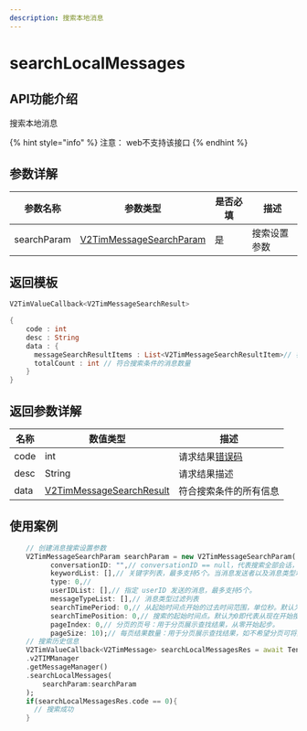 ```yaml
---
description: 搜索本地消息
---
```


# searchLocalMessages

## API功能介绍

搜索本地消息

{% hint style="info" %}
注意： web不支持该接口
{% endhint %}

## 参数详解

| 参数名称        | 参数类型                                                                           | 是否必填 | 描述     |
| ----------- | ------------------------------------------------------------------------------ | ---- | ------ |
| searchParam | [V2TimMessageSearchParam](../guan-jian-lei/message/v2timmessagesearchparam.md) | 是    | 搜索设置参数 |

## 返回模板

```dart
V2TimValueCallback<V2TimMessageSearchResult>

{
    code : int
    desc : String
    data : {
      messageSearchResultItems : List<V2TimMessageSearchResultItem>// 符合搜索条件的消息列表
      totalCount : int // 符合搜索条件的消息数量
    }
}
```

## 返回参数详解

| 名称   | 数值类型                                                                             | 描述                                                             |
| ---- | -------------------------------------------------------------------------------- | -------------------------------------------------------------- |
| code | int                                                                              | 请求结果[错误码](https://cloud.tencent.com/document/product/269/1671) |
| desc | String                                                                           | 请求结果描述                                                         |
| data | [V2TimMessageSearchResult](../guan-jian-lei/message/v2timmessagesearchresult.md) | 符合搜索条件的所有信息                                                    |

## 使用案例  &#x20;

```dart
    // 创建消息搜索设置参数
    V2TimMessageSearchParam searchParam = new V2TimMessageSearchParam(
          conversationID: "",// conversationID == null，代表搜索全部会话，conversationID != null，代表搜索指定会话。
          keywordList: [],// 关键字列表，最多支持5个。当消息发送者以及消息类型均未指定时，关键字列表必须非空；否则，关键字列表可以为空。
          type: 0,// 
          userIDList: [],// 指定 userID 发送的消息，最多支持5个。
          messageTypeList: [],// 消息类型过滤列表
          searchTimePeriod: 0,// 从起始时间点开始的过去时间范围，单位秒。默认为0即代表不限制时间范围，传24x60x60代表过去一天。
          searchTimePosition: 0,// 搜索的起始时间点。默认为0即代表从现在开始搜索。UTC 时间戳，单位：秒
          pageIndex: 0,// 分页的页号：用于分页展示查找结果，从零开始起步。
          pageSize: 10);// 每页结果数量：用于分页展示查找结果，如不希望分页可将其设置成 0，但如果结果太多，可能会带来性能问题。默认为100。
    // 搜索历史信息
    V2TimValueCallback<V2TimMessage> searchLocalMessagesRes = await TencentImSDKPlugin
    .v2TIMManager
    .getMessageManager()
    .searchLocalMessages(
        searchParam:searchParam
    );
    if(searchLocalMessagesRes.code == 0){
      // 搜索成功
    }
  
```
